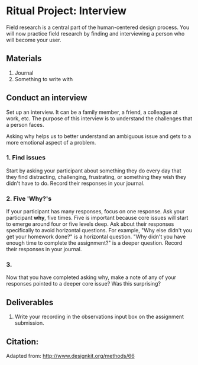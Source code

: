 # Ritual Project: Interview
Field research is a central part of the human-centered design process. You will now practice field research by finding and interviewing a person who will become your user.

## Materials
1. Journal
2. Something to write with

## Conduct an interview
Set up an interview. It can be a family member, a friend, a colleague at work, etc. The purpose of this interview is to understand the challenges that a person faces.

Asking why helps us to better understand an ambiguous issue and gets to a more emotional aspect of a problem.

### 1. Find issues

Start by asking your participant about something they do every day that they find distracting, challenging, frustrating, or something they wish they didn't have to do. Record their responses in your journal.

### 2. Five 'Why?'s

If your participant has many responses, focus on one response. Ask your participant **why**, five times. Five is important because core issues will start to emerge around four or five levels deep. Ask about their responses specifically to avoid horizontal questions. For example, "Why else didn't you get your homework done?" is a horizontal question. "Why didn't you have enough time to complete the assignment?" is a deeper question. Record their responses in your journal.

### 3. 
Now that you have completed asking why, make a note of any of your responses pointed to a deeper core issue? Was this surprising?

## Deliverables
1. Write your recording in the observations input box on the assignment submission.

## Citation:
Adapted from: http://www.designkit.org/methods/66